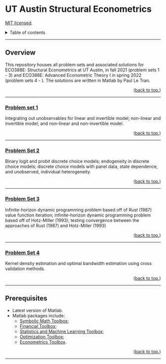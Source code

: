 # UT Austin Structural Econometrics

[MIT licensed](https://github.com/PaulTran47/ECO388E/blob/main/LICENCE.md).

<details>
  <summary>Table of contents</summary>
  <ul>
    <li>
      <a href="#overview">Overview</a>
      <ol>
        <li><a href="#problem-set-1">Problem set 1</a></li>
        <li><a href="#problem-set-2">Problem set 2</a></li>
        <li><a href="#problem-set-3">Problem set 3</a></li>
        <li><a href="#problem-set-4">Problem set 4</a></li>
      </ol>
    </li>
    <li><a href="#prerequisites">Prerequisites</a></li>
  </ul>
</details>

---

## Overview
This repository houses all problem sets and associated solutions for ECO388E: Structural Econometrics at UT Austin, in fall 2021 (problem sets 1 - 3) and ECO388E: Advanced Econometric Theory I in spring 2022 (problem sets 4 - ). The solutions are written in Matlab by Paul Le Tran.

<p align="right">
  (<a href="#ut-austin-structural-econometrics">back to top.</a>)
</p>

---

### [Problem set 1](https://github.com/PaulTran47/ECO388E/tree/main/problemset1)
Integrating out unobservables for linear and invertible model; non-linear and invertible model; and non-linear and non-invertible model.

<p align="right">
  (<a href="#ut-austin-structural-econometrics">back to top.</a>)
</p>

---

### [Problem Set 2](https://github.com/PaulTran47/ECO388E/tree/main/problemset2)
Binary logit and probit discrete choice models; endogeneity in discrete choice models; discrete choice models with panel data, state dependence, and unobserved, individual heterogeneity.

<p align="right">
  (<a href="#ut-austin-structural-econometrics">back to top.</a>)
</p>

---

### [Problem Set 3](https://github.com/PaulTran47/ECO388E/tree/main/problemset3)
Infinite-horizon dynamic programming problem based off of Rust (1987) value function iteration; infinite-horizon dynamic programming problem based off of Hotz-Miller (1993); testing convergence between the approaches of Rust (1987) and Hotz-Miller (1993)

<p align="right">
  (<a href="#ut-austin-structural-econometrics">back to top.</a>)
</p>

---

### [Problem Set 4](https://github.com/PaulTran47/ECO388E/tree/main/problemset4)
Kernel density estimation and optimal bandwidth estimation using cross validation methods.

<p align="right">
  (<a href="#ut-austin-structural-econometrics">back to top.</a>)
</p>

---

## Prerequisites
* Latest version of Matlab.
* Matlab packages include:
  * [Symbolic Math Toolbox](https://www.mathworks.com/help/symbolic/);
  * [Financial Toolbox](https://www.mathworks.com/help/finance/);
  * [Statistics and Machine Learning Toolbox](https://www.mathworks.com/help/stats/);
  * [Optimization Toolbox](https://www.mathworks.com/help/optim/);
  * [Econometrics Toolbox](https://www.mathworks.com/help/econ/).

<p align="right">
  (<a href="#ut-austin-advanced-macro-labour-i">back to top.</a>)
</p>

---